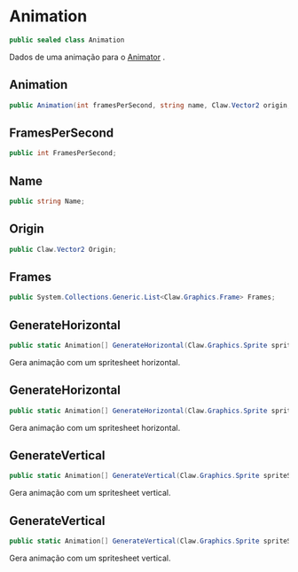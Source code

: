 # Animation
```csharp
public sealed class Animation
```
Dados de uma animação para o [Animator](/api/Claw/Graphics/Animator.md#Animator) .<br />
## Animation
```csharp
public Animation(int framesPerSecond, string name, Claw.Vector2 origin, Claw.Graphics.Frame[] frames) { }
```
## FramesPerSecond
```csharp
public int FramesPerSecond;
```
## Name
```csharp
public string Name;
```
## Origin
```csharp
public Claw.Vector2 Origin;
```
## Frames
```csharp
public System.Collections.Generic.List<Claw.Graphics.Frame> Frames;
```
## GenerateHorizontal
```csharp
public static Animation[] GenerateHorizontal(Claw.Graphics.Sprite spriteSheet, int amount, int[] frames, int[] animationFPS, string[] names, Claw.Vector2[] origins, Claw.Vector2 cellSize, Claw.Vector2 offset) { }
```
Gera animação com um spritesheet horizontal.<br />
## GenerateHorizontal
```csharp
public static Animation[] GenerateHorizontal(Claw.Graphics.Sprite spriteSheet, int amount, int frames, int animationFPS, Claw.Vector2 origin, Claw.Vector2 cellSize, Claw.Vector2 offset, string[] names) { }
```
Gera animação com um spritesheet horizontal.<br />
## GenerateVertical
```csharp
public static Animation[] GenerateVertical(Claw.Graphics.Sprite spriteSheet, int amount, int[] frames, int[] animationFPS, string[] names, Claw.Vector2[] origins, Claw.Vector2 cellSize, Claw.Vector2 offset) { }
```
Gera animação com um spritesheet vertical.<br />
## GenerateVertical
```csharp
public static Animation[] GenerateVertical(Claw.Graphics.Sprite spriteSheet, int amount, int frames, int animationFPS, Claw.Vector2 origin, Claw.Vector2 cellSize, Claw.Vector2 offset, string[] names) { }
```
Gera animação com um spritesheet vertical.<br />
